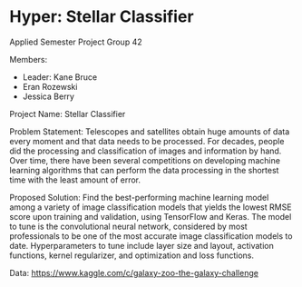 # Hyper: Stellar Classifier
Applied Semester Project Group 42

Members:
* Leader: Kane Bruce
* Eran Rozewski
* Jessica Berry

Project Name: Stellar Classifier

Problem Statement: Telescopes and satellites obtain huge amounts of data every moment and that data needs to be processed. For decades, people did the processing and classification of images and information by hand. Over time, there have been several competitions on developing machine learning algorithms that can perform the data processing in the shortest time with the least amount of error. 

Proposed Solution: Find the best-performing machine learning model among a variety of image classification models that yields the lowest RMSE score upon training and validation, using TensorFlow and Keras. The model to tune is the convolutional neural network, considered by most professionals to be one of the most accurate image classification models to date. Hyperparameters to tune include layer size and layout, activation functions, kernel regularizer, and optimization and loss functions. 

Data: https://www.kaggle.com/c/galaxy-zoo-the-galaxy-challenge
